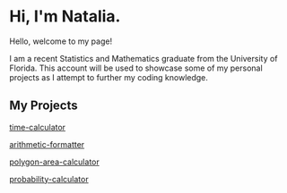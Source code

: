 # Hi, I'm Natalia.

Hello, welcome to my page!

I am a recent Statistics and Mathematics graduate from the University of Florida. This account will be used to showcase some of my personal projects as I attempt to further my coding knowledge.

## My Projects
[time-calculator](https://nprosado.github.io/time-calculator/)

[arithmetic-formatter](https://nprosado.github.io/arithmetic-formatter/)

[polygon-area-calculator](https://nprosado.github.io/polygon-area-calculator/)

[probability-calculator](https://nprosado.github.io/probability-calculator/)

